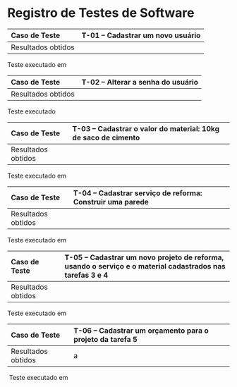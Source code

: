 # Registro de Testes de Software


|Caso de Teste    | T-01 – Cadastrar um novo usuário |
|:---|:---|
| Resultados obtidos |  |

Teste executado em 

|Caso de Teste    | T-02 – Alterar a senha do usuário |
|:---|:---|
| Resultados obtidos |  |


Teste executado 


|Caso de Teste    | T-03 – Cadastrar o valor do material: 10kg de saco de cimento|
|:---|:---|
| Resultados obtidos |   |


Teste executado em ‎



|Caso de Teste    | T-04 – Cadastrar serviço de reforma: Construir uma parede |
|:---|:---|
| Resultados obtidos |   |


Teste executado em 


|Caso de Teste    | T-05 – Cadastrar um novo projeto de reforma, usando o serviço e o material cadastrados nas tarefas 3 e 4 |
|:---|:---|
| Resultados obtidos |  |


Teste executado em

 
|Caso de Teste    | T-06 – Cadastrar um orçamento para o projeto da tarefa 5 |
|:---|:---|
| Resultados obtidos | a |


‎ Teste executado em ‎


